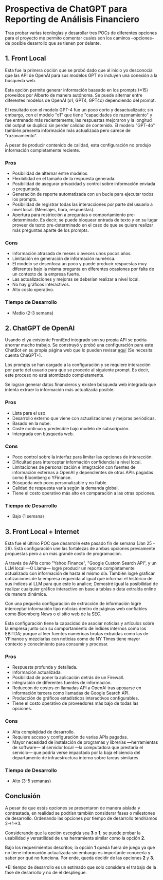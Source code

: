 #  Prospectiva de ChatGPT para Reporting de Análisis Financiero

Tras probar varias tecnlogías y desarollar tres POCs de diferentes opciones para el proyecto me permito comentar cuales son los caminos –opciones– de posible desarrollo que se tienen por delante.

## 1. Front Local

Esta fue la primera opción que se probó dado que al inicio yo desconocía que las API de OpenAI para sus modelos GPT no incluyen una conexión a la búsqueda web.

Esta opción permite generar información baasado en los prompts (≈15) proveídos por Alberto de manera autónoma. Se puede alternar entre diferentes modelos de OpenAI (o1, GPT4, GPT4o) dependiendo del prompt. 

El resultado con el modelo GPT-4 fue un poco corto y desactualizado; sin embargo, con el modelo "o1" que tiene "capacidades de razonamiento" y fue entrenado más recientemente; las respuestas mejoraron y la longitud del output se duplicó sin perder calidad de contenido. El modelo "GPT-4o" también presenta información más actualizada pero carece de "razonamiento".

A pesar de producir contenido de calidad, esta configuración no produjo información completamente reciente.

### Pros

- Posibilidad de alternar entre modelos.
- Flexibilidad en el tamaño de la respuesta generada.
- Posibilidad de asegurar privacidad y control sobre información enviada o preguntada.
- Generación de reporte automatizada con un bucle para ejecutar todos los prompts.
- Posibilidad de registrar todas las interacciones por parte del usuario a nivel local. (Mensajes, hora, respuestas).
- Apertura para restricción a preguntas o comportamiento pre-determinado. Es decir; se puede bloquear entrada de texto y en su lugar proveer de texto pre-determinado en el caso de que se quiere realizar más preguntas aparte de los prompts.

### Cons

- Información atrasada de meses o aveces unos pocos años.
- Limitación en generación de información numérica.
- El modelo se desenfoca un poco y puede producir respuestas muy diferentes bajo la misma pregunta en diferentes ocasiones por falta de un contexto de la empresa fuerte.
- Las actualizaciones y mejoras se deberían realizar a nivel local.
- No hay gráficos interactivos.
- Alto costo operativo.

### Tiempo de Desarrollo

- Medio (2-3 semana)



## 2. ChatGPT de OpenAI

Usando el ya existente FrontEnd integrado son su propia API se podría ahorrar mucho trabajo. Se construyó y probó una configuración para este ChatBot en su propia página web que lo pueden revisar [aquí](https://chatgpt.com/g/g-67919d2bcbb081919ba4ca7ec3e7d0ee-creditreportgpt)  (Se necesita cuenta ChaGPT+).

Los prompts se han cargado a la configuración y se requiere interacción por parte del usuario para que se procede al siguiente prompt. Es decir, este proceso no está atomtizado completamente.

Se logran generar datos financieros y existen búsqueda web integrada que intenta extraer la información más actualizada posible.

### Pros

- Lista para el uso.
- Desarrollo externo que viene con actualizaciones y mejoras periódicas.
- Basado en la nube.
- Coste continuo y predecible bajo modelo de subscripción.
- Intergrada con búsqueda web.

### Cons

- Poco control sobre la interfaz para limitar las opciones de interacción.
- Dificultad para interceptar información confidencial a nivel local.
- Limitaciones de personalización e integración con fuentes de información externas a OpenAI y dependientes de otras APIs pagadas como Bloomberg o YFinance.
- Búsqueda web poco personalizable y no fiable.
- Calidad de respuesta varía según la demanda global.
- Tiene el costo operativo más alto en comparación a las otras opciones.

### Tiempo de Desarrollo

- Bajo (1 semana)

## 3. Front Local + Internet

Esta fue el último POC que desarrollé este pasado fin de semana (Jan 25 - 26). Está configuración une las fortalezas de ambas opciones previamente propuestas pero a un más grande costo de programación.

A través de APIs como "Yahoo Finance", "Google Custom Search API", y un LLM local —O Llama— logré producir un reporte completamente actualizado con información de hasta el mismo día. También logré graficar cotizaciones de la empresa requerida al igual que informar el histórico de sus índices al LLM para que este lo analice; Demostré igual la posibilidad de realizar cualquier gráfico interactivo en base a tablas o data extraída online de manera dinámica.

Con una pequeña configuración de extracción de información logré interceptar información tipo noticias dentro de páginas web confiables como Bloomberg News o el sitio web de la SEC.

Esta configuración tiene la capacidad de asociar noticias y artículos sobre la empresa junto con su comportamiento de índices internos como los EBITDA; porque al leer fuentes numéricas brutas extraídas como las de YFinance y mezclarlas con noticias como de NY Times tiene mayor contexto y conocimiento para consumir y procesar.

### Pros

- Respuesta profunda y detallada.
- Información actualizada.
- Posibilidad de poner la aplicación detrás de un Firewall.
- Integración de diferentes fuentes de información.
- Reduccón de costos en llamadas API a OpenAI tras apoyarse en información tercera como llamadas de Google Search API.
- Producción de gráficos estadísticos interactivos configurables.
- Tiene el costo operativo de proveedores más bajo de todas las opciones.

### Cons

- Alta complejidad de desarrollo.
- Requiere acceso y configuración de varias APIs pagadas.
- Mayor necesidad de instalación de programas y librerías —herramientas de software— al servidor local —la computadora que prestaría el servicio— que podría verse impactado por la baja eficiencia del departamento de infraestructura interno sobre tareas similares.

### Tiempo de Desarrollo

- Alto (3-5 semanas)

## Conclusión

A pesar de que estás opciones se presentaron de manera aislada y contrastada, en realidad se podrían también considerar fases o milestones de desarrollo. Ordenando las opciones por tiempo de desarrollo tendríamos 2->1->3. 

Considerando que la opción escogida sea **3** o **1**; se puede probar la usabilidad y versatilidad de una herramienta similar como la opción **2**.

Bajo los requerimientos descritos; la opción **1** queda fuera de juego ya que no tiene información actualizada sin embargo es importante conocerla y saber por qué no funciona. Por ende, queda decidir de las opciones **2** y **3**.

*El tiempo de desarrollo es un estimado que solo considera el trabajo de la fase de desarrollo y no de el despliegue.

